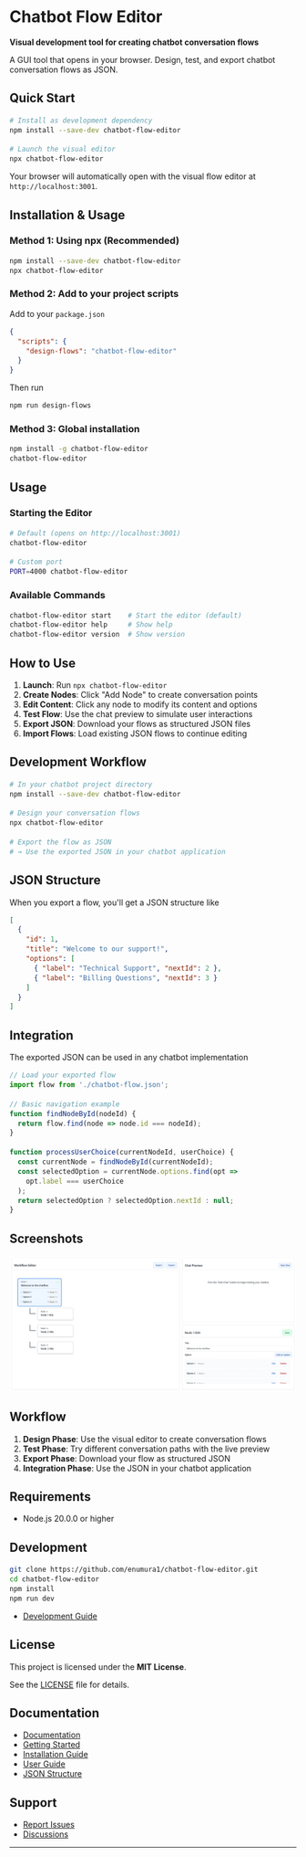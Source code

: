 # Chatbot Flow Editor

**Visual development tool for creating chatbot conversation flows**

A GUI tool that opens in your browser. Design, test, and export chatbot conversation flows as JSON.

## Quick Start

```bash
# Install as development dependency
npm install --save-dev chatbot-flow-editor

# Launch the visual editor
npx chatbot-flow-editor
```

Your browser will automatically open with the visual flow editor at `http://localhost:3001`.

## Installation & Usage

### Method 1: Using npx (Recommended)
```bash
npm install --save-dev chatbot-flow-editor
npx chatbot-flow-editor
```

### Method 2: Add to your project scripts
Add to your `package.json`
```json
{
  "scripts": {
    "design-flows": "chatbot-flow-editor"
  }
}
```

Then run
```bash
npm run design-flows
```

### Method 3: Global installation
```bash
npm install -g chatbot-flow-editor
chatbot-flow-editor
```

## Usage

### Starting the Editor
```bash
# Default (opens on http://localhost:3001)
chatbot-flow-editor

# Custom port
PORT=4000 chatbot-flow-editor
```

### Available Commands
```bash
chatbot-flow-editor start    # Start the editor (default)
chatbot-flow-editor help     # Show help
chatbot-flow-editor version  # Show version
```

## How to Use

1. **Launch**: Run `npx chatbot-flow-editor`
2. **Create Nodes**: Click "Add Node" to create conversation points
3. **Edit Content**: Click any node to modify its content and options
4. **Test Flow**: Use the chat preview to simulate user interactions
5. **Export JSON**: Download your flows as structured JSON files
6. **Import Flows**: Load existing JSON flows to continue editing

## Development Workflow

```bash
# In your chatbot project directory
npm install --save-dev chatbot-flow-editor

# Design your conversation flows
npx chatbot-flow-editor

# Export the flow as JSON
# → Use the exported JSON in your chatbot application
```

## JSON Structure

When you export a flow, you'll get a JSON structure like

```json
[
  {
    "id": 1,
    "title": "Welcome to our support!",
    "options": [
      { "label": "Technical Support", "nextId": 2 },
      { "label": "Billing Questions", "nextId": 3 }
    ]
  }
]
```

## Integration

The exported JSON can be used in any chatbot implementation

```javascript
// Load your exported flow
import flow from './chatbot-flow.json';

// Basic navigation example
function findNodeById(nodeId) {
  return flow.find(node => node.id === nodeId);
}

function processUserChoice(currentNodeId, userChoice) {
  const currentNode = findNodeById(currentNodeId);
  const selectedOption = currentNode.options.find(opt => 
    opt.label === userChoice
  );
  return selectedOption ? selectedOption.nextId : null;
}
```

## Screenshots

![Chatbot Flow Editor Interface](chatbot-flow-editor.webp)

## Workflow

1. **Design Phase**: Use the visual editor to create conversation flows
2. **Test Phase**: Try different conversation paths with the live preview  
3. **Export Phase**: Download your flow as structured JSON
4. **Integration Phase**: Use the JSON in your chatbot application

## Requirements

- Node.js 20.0.0 or higher

## Development

```bash
git clone https://github.com/enumura1/chatbot-flow-editor.git
cd chatbot-flow-editor
npm install
npm run dev
```
- [Development Guide](https://enumura1.github.io/chatbot-flow-editor/docs/development)

## License

This project is licensed under the **MIT License**.

See the [LICENSE](./LICENSE) file for details.

## Documentation

- [Documentation](https://enumura1.github.io/chatbot-flow-editor/)
- [Getting Started](https://enumura1.github.io/chatbot-flow-editor/docs/getting-started)
- [Installation Guide](https://enumura1.github.io/chatbot-flow-editor/docs/installation)
- [User Guide](https://enumura1.github.io/chatbot-flow-editor/docs/user-guide)
- [JSON Structure](https://enumura1.github.io/chatbot-flow-editor/docs/json-structure)

## Support

- [Report Issues](https://github.com/enumura1/chatbot-flow-editor/issues)
- [Discussions](https://github.com/enumura1/chatbot-flow-editor/discussions)

---